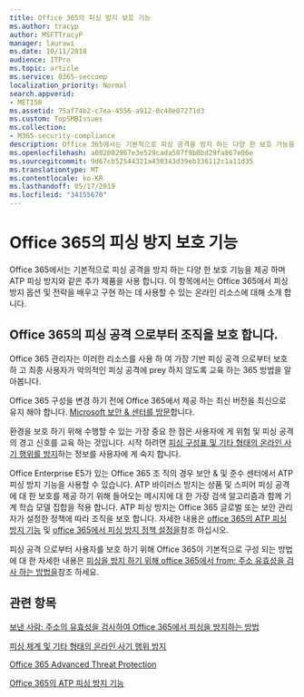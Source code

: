 ```yaml
---
title: Office 365의 피싱 방지 보호 기능
ms.author: tracyp
author: MSFTTracyP
manager: laurawi
ms.date: 10/11/2018
audience: ITPro
ms.topic: article
ms.service: O365-seccomp
localization_priority: Normal
search.appverid:
- MET150
ms.assetid: 75af74b2-c7ea-4556-a912-8c48e07271d3
ms.custom: TopSMBIssues
ms.collection:
- M365-security-compliance
description: Office 365에서는 기본적으로 피싱 공격을 방지 하는 다양 한 보호 기능을 제공 하며 ATP 피싱 방지와 같은 추가 제품을 사용 합니다. 이 항목에서는 Office 365에서 피싱 방지 옵션 및 전략을 배우고 구현 하는 데 사용할 수 있는 온라인 리소스에 대해 소개 합니다.
ms.openlocfilehash: a002002967e3e529cada587f9b0bd29fa867e06e
ms.sourcegitcommit: 9d67cb52544321a430343d39eb336112c1a11d35
ms.translationtype: MT
ms.contentlocale: ko-KR
ms.lasthandoff: 05/17/2019
ms.locfileid: "34155670"
---
```

# <a name="anti-phishing-protection-in-office-365"></a>Office 365의 피싱 방지 보호 기능

Office 365에서는 기본적으로 피싱 공격을 방지 하는 다양 한 보호 기능을 제공 하며 ATP 피싱 방지와 같은 추가 제품을 사용 합니다. 이 항목에서는 Office 365에서 피싱 방지 옵션 및 전략을 배우고 구현 하는 데 사용할 수 있는 온라인 리소스에 대해 소개 합니다.
  
## <a name="protect-your-organization-against-phishing-attacks-in-office-365"></a>Office 365의 피싱 공격 으로부터 조직을 보호 합니다.

Office 365 관리자는 이러한 리소스를 사용 하 여 가장 기반 피싱 공격 으로부터 보호 하 고 최종 사용자가 악의적인 피싱 공격에 prey 하지 않도록 교육 하는 365 방법을 알아봅니다.
  
Office 365 구성을 변경 하기 전에 Office 365에서 제공 하는 최신 버전을 최신으로 유지 해야 합니다. [Microsoft 보안 &amp; 센터를 방문](https://www.microsoft.com/security/default.aspx)합니다.
  
환경을 보호 하기 위해 수행할 수 있는 가장 중요 한 점은 사용자에 게 위험 및 피싱 공격의 경고 신호를 교육 하는 것입니다. 시작 하려면 [피싱 구성표 및 기타 형태의 온라인 사기 행위를 방지](https://support.office.com/article/f84750b4-2f2c-46c3-89f6-e65f7f8c3546)하는 정보를 사용자에 게 숙지 합니다.
  
Office Enterprise E5가 있는 Office 365 조 직의 경우 보안 &amp; 및 준수 센터에서 ATP 피싱 방지 기능을 사용할 수 있습니다. ATP 바이러스 방지는 상품 및 스피어 피싱 공격에 대 한 보호를 제공 하기 위해 들어오는 메시지에 대 한 가장 검색 알고리즘과 함께 기계 학습 모델 집합을 적용 합니다. ATP 피싱 방지는 Office 365 글로벌 또는 보안 관리자가 설정한 정책에 따라 조직을 보호 합니다. 자세한 내용은 [office 365의 ATP 피싱 방지 기능](atp-anti-phishing.md) 및 [office 365에서 피싱 방지 정책 설정을](set-up-anti-phishing-policies.md)참조 하십시오.
  
피싱 공격 으로부터 사용자를 보호 하기 위해 Office 365이 기본적으로 구성 되는 방법에 대 한 자세한 내용은 [피싱을 방지 하기 위해 office 365에서 from: 주소 유효성을 검사 하는 방법을](how-office-365-validates-the-from-address.md)참조 하세요.
  
## <a name="related-topics"></a>관련 항목

[보낸 사람: 주소의 유효성을 검사하여 Office 365에서 피싱을 방지하는 방법](how-office-365-validates-the-from-address.md)
  
[피싱 체계 및 기타 형태의 온라인 사기 행위 방지](https://support.office.com/article/f84750b4-2f2c-46c3-89f6-e65f7f8c3546)
  
[Office 365 Advanced Threat Protection](office-365-atp.md)
  
[Office 365의 ATP 피싱 방지 기능](atp-anti-phishing.md)
  

